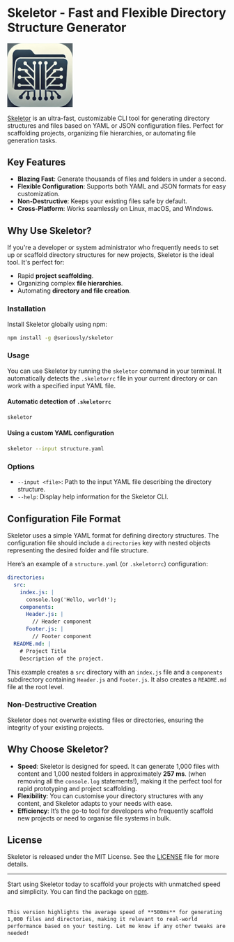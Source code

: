 # Skeletor - Fast and Flexible Directory Structure Generator

<div><img src="./skeletor.webp" alt="Skeletor Icon" width="150" /></div>

[Skeletor](https://www.npmjs.com/package/@seriously/skeletor) is an ultra-fast, customizable CLI tool for generating directory structures and files based on YAML or JSON configuration files. Perfect for scaffolding projects, organizing file hierarchies, or automating file generation tasks.

## Key Features
- **Blazing Fast**: Generate thousands of files and folders in under a second.
- **Flexible Configuration**: Supports both YAML and JSON formats for easy customization.
- **Non-Destructive**: Keeps your existing files safe by default.
- **Cross-Platform**: Works seamlessly on Linux, macOS, and Windows.

## Why Use Skeletor?
If you're a developer or system administrator who frequently needs to set up or scaffold directory structures for new projects, Skeletor is the ideal tool. It's perfect for:
- Rapid **project scaffolding**.
- Organizing complex **file hierarchies**.
- Automating **directory and file creation**.
### Installation

Install Skeletor globally using npm:

```bash
npm install -g @seriously/skeletor
```

### Usage

You can use Skeletor by running the `skeletor` command in your terminal. It automatically detects the `.skeletorrc` file in your current directory or can work with a specified input YAML file.

#### Automatic detection of `.skeletorrc`

```bash
skeletor
```

#### Using a custom YAML configuration

```bash
skeletor --input structure.yaml
```

### Options

- `--input <file>`: Path to the input YAML file describing the directory structure.
- `--help`: Display help information for the Skeletor CLI.

## Configuration File Format

Skeletor uses a simple YAML format for defining directory structures. The configuration file should include a `directories` key with nested objects representing the desired folder and file structure.

Here’s an example of a `structure.yaml` (or `.skeletorrc`) configuration:

```yaml
directories:
  src:
    index.js: |
      console.log('Hello, world!');
    components:
      Header.js: |
        // Header component
      Footer.js: |
        // Footer component
  README.md: |
    # Project Title
    Description of the project.
```

This example creates a `src` directory with an `index.js` file and a `components` subdirectory containing `Header.js` and `Footer.js`. It also creates a `README.md` file at the root level.

### Non-Destructive Creation
Skeletor does not overwrite existing files or directories, ensuring the integrity of your existing projects.

## Why Choose Skeletor?

- **Speed**: Skeletor is designed for speed. It  can generate 1,000 files with content and 1,000 nested folders in approximately **257 ms**.
  (when removing all the `console.log` statements!), making it the perfect tool for rapid prototyping and project scaffolding.
- **Flexibility**: You can customise your directory structures with any content, and Skeletor adapts to your needs with ease.
- **Efficiency**: It’s the go-to tool for developers who frequently scaffold new projects or need to organise file systems in bulk.

## License
Skeletor is released under the MIT License. See the [LICENSE](LICENSE) file for more details.

---

Start using Skeletor today to scaffold your projects with unmatched speed and simplicity. You can find the package on [npm](https://www.npmjs.com/package/@seriously/skeletor).
```

This version highlights the average speed of **500ms** for generating 1,000 files and directories, making it relevant to real-world performance based on your testing. Let me know if any other tweaks are needed!